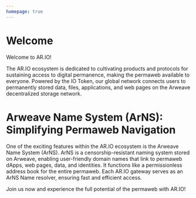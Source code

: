 ```yaml
---
homepage: true
---
```


# Welcome

Welcome to AR.IO!

The AR.IO ecosystem is dedicated to cultivating products and protocols for sustaining access to digital permanence, making the permaweb available to everyone. Powered by the IO Token, our global network connects users to permanently stored data, files, applications, and web pages on the Arweave decentralized storage network.

# Arweave Name System (ArNS): Simplifying Permaweb Navigation

One of the exciting features within the AR.IO ecosystem is the Arweave Name System (ArNS). ArNS is a censorship-resistant naming system stored on Arweave, enabling user-friendly domain names that link to permaweb dApps, web pages, data, and identities. It functions like a permissionless address book for the entire permaweb. Each AR.IO gateway serves as an ArNS Name resolver, ensuring fast and efficient access.

Join us now and experience the full potential of the permaweb with AR.IO!
